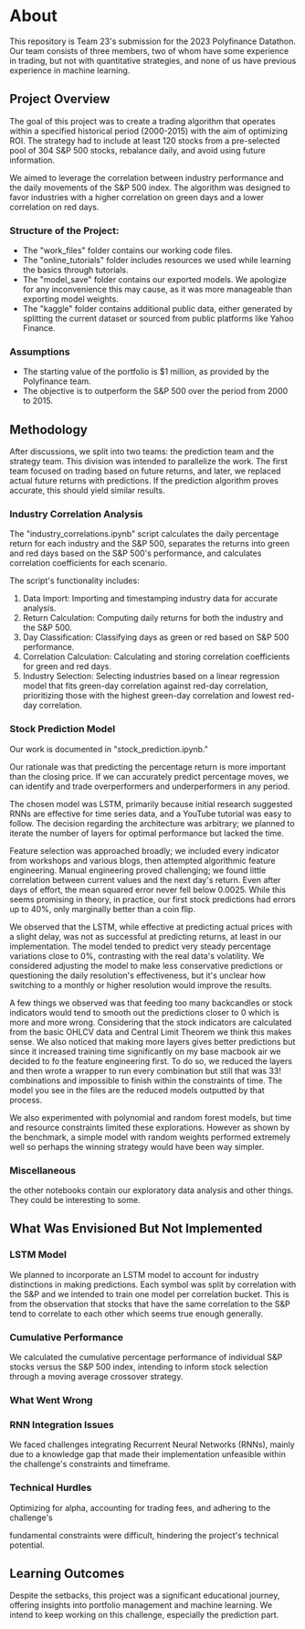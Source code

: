 # About
This repository is Team 23's submission for the 2023 Polyfinance Datathon. Our team consists of three members, two of whom have some experience in trading, but not with quantitative strategies, and none of us have previous experience in machine learning.

## Project Overview
The goal of this project was to create a trading algorithm that operates within a specified historical period (2000-2015) with the aim of optimizing ROI. The strategy had to include at least 120 stocks from a pre-selected pool of 304 S&P 500 stocks, rebalance daily, and avoid using future information.

We aimed to leverage the correlation between industry performance and the daily movements of the S&P 500 index. The algorithm was designed to favor industries with a higher correlation on green days and a lower correlation on red days.

### Structure of the Project:
- The "work_files" folder contains our working code files.
- The "online_tutorials" folder includes resources we used while learning the basics through tutorials.
- The "model_save" folder contains our exported models. We apologize for any inconvenience this may cause, as it was more manageable than exporting model weights.
- The "kaggle" folder contains additional public data, either generated by splitting the current dataset or sourced from public platforms like Yahoo Finance.

### Assumptions
- The starting value of the portfolio is $1 million, as provided by the Polyfinance team.
- The objective is to outperform the S&P 500 over the period from 2000 to 2015.

## Methodology
After discussions, we split into two teams: the prediction team and the strategy team. This division was intended to parallelize the work. The first team focused on trading based on future returns, and later, we replaced actual future returns with predictions. If the prediction algorithm proves accurate, this should yield similar results.

### Industry Correlation Analysis
The "industry_correlations.ipynb" script calculates the daily percentage return for each industry and the S&P 500, separates the returns into green and red days based on the S&P 500's performance, and calculates correlation coefficients for each scenario.

The script's functionality includes:
1. Data Import: Importing and timestamping industry data for accurate analysis.
2. Return Calculation: Computing daily returns for both the industry and the S&P 500.
3. Day Classification: Classifying days as green or red based on S&P 500 performance.
4. Correlation Calculation: Calculating and storing correlation coefficients for green and red days.
5. Industry Selection: Selecting industries based on a linear regression model that fits green-day correlation against red-day correlation, prioritizing those with the highest green-day correlation and lowest red-day correlation.

### Stock Prediction Model
Our work is documented in "stock_prediction.ipynb."

Our rationale was that predicting the percentage return is more important than the closing price. If we can accurately predict percentage moves, we can identify and trade overperformers and underperformers in any period.

The chosen model was LSTM, primarily because initial research suggested RNNs are effective for time series data, and a YouTube tutorial was easy to follow. The decision regarding the architecture was arbitrary; we planned to iterate the number of layers for optimal performance but lacked the time.

Feature selection was approached broadly; we included every indicator from workshops and various blogs, then attempted algorithmic feature engineering. Manual engineering proved challenging; we found little correlation between current values and the next day's return. Even after days of effort, the mean squared error never fell below 0.0025. While this seems promising in theory, in practice, our first stock predictions had errors up to 40%, only marginally better than a coin flip.

We observed that the LSTM, while effective at predicting actual prices with a slight delay, was not as successful at predicting returns, at least in our implementation. The model tended to predict very steady percentage variations close to 0%, contrasting with the real data's volatility. We considered adjusting the model to make less conservative predictions or questioning the daily resolution's effectiveness, but it's unclear how switching to a monthly or higher resolution would improve the results.

A few things we observed was that feeding too many backcandles or stock indicators would tend to smooth out the predictions closer to 0 which is more and more wrong. Considering that the stock indicators are calculated from the basic OHLCV data and Central Limit Theorem we think this makes sense. We also noticed that making more layers gives better predictions but since it increased training time significantly on my base macbook air we decided to fo the feature engineering first. To do so, we reduced the layers and then wrote a wrapper to run every combination but still that was 33! combinations and impossible to finish within the constraints of time. The model you see in the files are the reduced models outputted by that process.

We also experimented with polynomial and random forest models, but time and resource constraints limited these explorations. However as shown by the benchmark, a simple model with random weights performed extremely well so perhaps the winning strategy would have been way simpler.

### Miscellaneous
the other notebooks contain our exploratory data analysis and other things. They could be interesting to some.

## What Was Envisioned But Not Implemented
### LSTM Model
We planned to incorporate an LSTM model to account for industry distinctions in making predictions. Each symbol was split by correlation with the S&P and we intended to train one model per correlation bucket. This is from the observation that stocks that have the same correlation to the S&P tend to correlate to each other which seems true enough generally.

### Cumulative Performance
We calculated the cumulative percentage performance of individual S&P stocks versus the S&P 500 index, intending to inform stock selection through a moving average crossover strategy.

### What Went Wrong
### RNN Integration Issues
We faced challenges integrating Recurrent Neural Networks (RNNs), mainly due to a knowledge gap that made their implementation unfeasible within the challenge's constraints and timeframe.

### Technical Hurdles
Optimizing for alpha, accounting for trading fees, and adhering to the challenge's

 fundamental constraints were difficult, hindering the project's technical potential.

## Learning Outcomes
Despite the setbacks, this project was a significant educational journey, offering insights into portfolio management and machine learning. We intend to keep working on this challenge, especially the prediction part.
